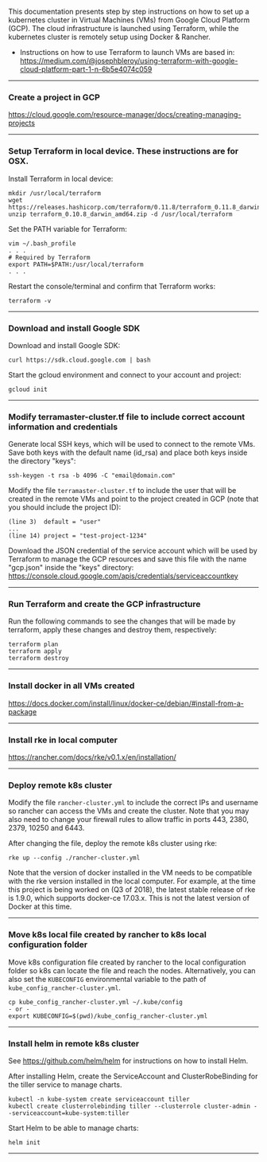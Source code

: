 This documentation presents step by step instructions on how to set up a kubernetes cluster in Virtual Machines (VMs) from Google Cloud Platform (GCP). The cloud infrastructure is launched using Terraform, while the kubernetes cluster is remotely setup using Docker & Rancher.

* Instructions on how to use Terraform to launch VMs are based in: https://medium.com/@josephbleroy/using-terraform-with-google-cloud-platform-part-1-n-6b5e4074c059

---

### Create a project in GCP

https://cloud.google.com/resource-manager/docs/creating-managing-projects

---
### Setup Terraform in local device. These instructions are for OSX.

Install Terraform in local device:
```
mkdir /usr/local/terraform
wget https://releases.hashicorp.com/terraform/0.11.8/terraform_0.11.8_darwin_amd64.zip
unzip terraform_0.10.8_darwin_amd64.zip -d /usr/local/terraform
```

Set the PATH variable for Terraform:
```
vim ~/.bash_profile
. . .
# Required by Terraform
export PATH=$PATH:/usr/local/terraform
. . .
```

Restart the console/terminal and confirm that Terraform works:
```
terraform -v
```

---
### Download and install Google SDK

Download and install Google SDK:
```
curl https://sdk.cloud.google.com | bash
```

Start the gcloud environment and connect to your account and project:
```
gcloud init
```

---
### Modify terramaster-cluster.tf file to include correct account information and credentials

Generate local SSH keys, which will be used to connect to the remote VMs. Save both keys with the default name (id_rsa) and place both keys inside the directory "keys":
```
ssh-keygen -t rsa -b 4096 -C "email@domain.com"
```

Modify the file `terramaster-cluster.tf` to include the user that will be created in the remote VMs and point to the project created in GCP (note that you should include the project ID):
```
(line 3)  default = "user"
...
(line 14) project = "test-project-1234"
```

Download the JSON credential of the service account which will be used by Terraform to manage the GCP resources and save this file with the name "gcp.json" inside the "keys" directory:
https://console.cloud.google.com/apis/credentials/serviceaccountkey

---
### Run Terraform and create the GCP infrastructure

Run the following commands to see the changes that will be made by terraform, apply these changes and destroy them, respectively:
```
terraform plan
terraform apply
terraform destroy
```

---
### Install docker in all VMs created
https://docs.docker.com/install/linux/docker-ce/debian/#install-from-a-package

---
### Install rke in local computer
https://rancher.com/docs/rke/v0.1.x/en/installation/

---
### Deploy remote k8s cluster

Modify the file `rancher-cluster.yml` to include the correct IPs and username so rancher can access the VMs and create the cluster. Note that you may also need to change your firewall rules to allow traffic in ports 443, 2380, 2379, 10250 and 6443.

After changing the file, deploy the remote k8s cluster using rke:

```
rke up --config ./rancher-cluster.yml
```

Note that the version of docker installed in the VM needs to be compatible with the rke version installed in the local computer. For example, at the time this project is being worked on (Q3 of 2018), the latest stable release of rke is 1.9.0, which supports docker-ce 17.03.x. This is not the latest version of Docker at this time.

---
### Move k8s local file created by rancher to k8s local configuration folder

Move k8s configuration file created by rancher to the local configuration folder so k8s can locate the file and reach the nodes. Alternatively, you can also set the `KUBECONFIG` environmental variable to the path of `kube_config_rancher-cluster.yml`.
```
cp kube_config_rancher-cluster.yml ~/.kube/config
- or -
export KUBECONFIG=$(pwd)/kube_config_rancher-cluster.yml
```

---
### Install helm in remote k8s cluster

See https://github.com/helm/helm for instructions on how to install Helm.

After installing Helm, create the ServiceAccount and ClusterRobeBinding for the tiller service to manage charts.
```
kubectl -n kube-system create serviceaccount tiller
kubectl create clusterrolebinding tiller --clusterrole cluster-admin --serviceaccount=kube-system:tiller
```

Start Helm to be able to manage charts:
```
helm init
```

---
